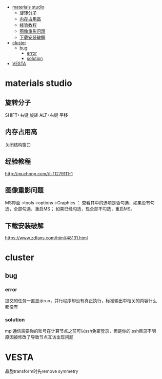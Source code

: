 
<!-- @import "[TOC]" {cmd="toc" depthFrom=1 depthTo=6 orderedList=false} -->

<!-- code_chunk_output -->

- [materials studio](#materials-studio)
  - [旋转分子](#旋转分子)
  - [内存占用高](#内存占用高)
  - [经验教程](#经验教程)
  - [图像重影问题](#图像重影问题)
  - [下载安装破解](#下载安装破解)
- [cluster](#cluster)
  - [bug](#bug)
    - [error](#error)
    - [solution](#solution)
- [VESTA](#vesta)

<!-- /code_chunk_output -->

# materials studio

## 旋转分子

SHIFT+右键  旋转
ALT+右键    平移

## 内存占用高

关闭结构窗口

## 经验教程
<http://muchong.com//t-11279111-1>

## 图像重影问题

MS界面→tools→options→Graphics ：
查看其中的选项是否勾选，如果没有勾选，全部勾选，重启MS；
如果已经勾选，现全部不勾选，重启MS。

## 下载安装破解
<https://www.zdfans.com/html/48131.html>

# cluster

## bug

### error

提交的任务一直显示run，并行程序却没有真正执行，标准输出中相关的内容什么都没有

### solution

mpi通信需要你的账号在计算节点之前可以ssh免密登录，但是你的.ssh目录不明原因被修改了导致节点互访出现问题

# VESTA

晶胞transform时先remove symmetry

